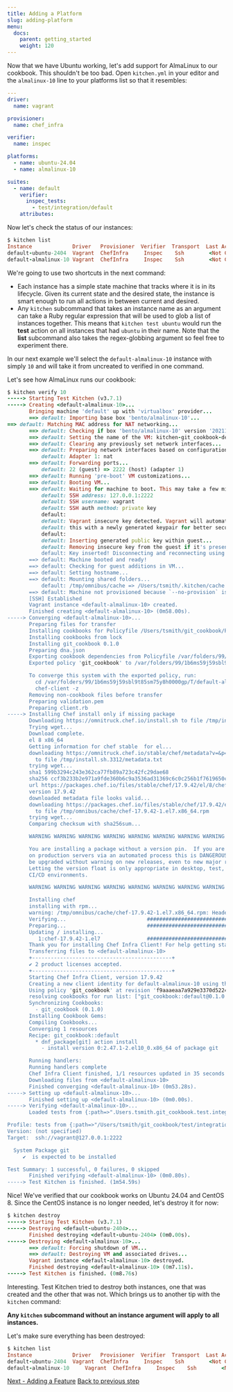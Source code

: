 ```yaml
---
title: Adding a Platform
slug: adding-platform
menu:
  docs:
    parent: getting_started
    weight: 120
---
```


Now that we have Ubuntu working, let's add support for AlmaLinux to our cookbook. This shouldn't be too bad. Open `kitchen.yml` in your editor and the `almalinux-10` line to your platforms list so that it resembles:

```yaml
---
driver:
  name: vagrant

provisioner:
  name: chef_infra

verifier:
  name: inspec

platforms:
  - name: ubuntu-24.04
  - name: almalinux-10

suites:
  - name: default
    verifier:
      inspec_tests:
        - test/integration/default
    attributes:
```

Now let's check the status of our instances:

```ruby
$ kitchen list
Instance             Driver   Provisioner  Verifier  Transport  Last Action    Last Error
default-ubuntu-2404  Vagrant  ChefInfra     Inspec    Ssh        <Not Created>  <None>
default-almalinux-10 Vagrant  ChefInfra     Inspec    Ssh        <Not Created>  <None>
```

We're going to use two shortcuts in the next command:

* Each instance has a simple state machine that tracks where it is in its lifecycle. Given its current state and the desired state, the instance is smart enough to run all actions in between current and desired.
* Any `kitchen` subcommand that takes an instance name as an argument can take a Ruby regular expression that will be used to glob a list of instances together. This means that `kitchen test ubuntu` would run the **test** action on all instances that had `ubuntu` in their name. Note that the **list** subcommand also takes the regex-globbing argument so feel free to experiment there.

In our next example we'll select the `default-almalinux-10` instance with simply `10` and will take it from uncreated to verified in one command.

Let's see how AlmaLinux runs our cookbook:

```ruby
$ kitchen verify 10
-----> Starting Test Kitchen (v3.7.1)
-----> Creating <default-almalinux-10>...
       Bringing machine 'default' up with 'virtualbox' provider...
       ==> default: Importing base box 'bento/almalinux-10'...
==> default: Matching MAC address for NAT networking...
       ==> default: Checking if box 'bento/almalinux-10' version '202112.19.0' is up to date...
       ==> default: Setting the name of the VM: kitchen-git_cookbook-default-almalinux-10-6e8b4f65-b069-4529-9b0a-ad936dc45032
       ==> default: Clearing any previously set network interfaces...
       ==> default: Preparing network interfaces based on configuration...
           default: Adapter 1: nat
       ==> default: Forwarding ports...
           default: 22 (guest) => 2222 (host) (adapter 1)
       ==> default: Running 'pre-boot' VM customizations...
       ==> default: Booting VM...
       ==> default: Waiting for machine to boot. This may take a few minutes...
           default: SSH address: 127.0.0.1:2222
           default: SSH username: vagrant
           default: SSH auth method: private key
           default:
           default: Vagrant insecure key detected. Vagrant will automatically replace
           default: this with a newly generated keypair for better security.
           default:
           default: Inserting generated public key within guest...
           default: Removing insecure key from the guest if it's present...
           default: Key inserted! Disconnecting and reconnecting using new SSH key...
       ==> default: Machine booted and ready!
       ==> default: Checking for guest additions in VM...
       ==> default: Setting hostname...
       ==> default: Mounting shared folders...
           default: /tmp/omnibus/cache => /Users/tsmith/.kitchen/cache
       ==> default: Machine not provisioned because `--no-provision` is specified.
       [SSH] Established
       Vagrant instance <default-almalinux-10> created.
       Finished creating <default-almalinux-10> (0m58.00s).
-----> Converging <default-almalinux-10>...
       Preparing files for transfer
       Installing cookbooks for Policyfile /Users/tsmith/git_cookbook/Policyfile.rb using `chef install`
       Installing cookbooks from lock
       Installing git_cookbook 0.1.0
       Preparing dna.json
       Exporting cookbook dependencies from Policyfile /var/folders/99/1b6ms59j59sbl9t85sm75y8h0000gp/T/default-almalinux-10-sandbox-20200610-87075-1nvx3ww...
       Exported policy 'git_cookbook' to /var/folders/99/1b6ms59j59sbl9t85sm75y8h0000gp/T/default-almalinux-10-sandbox-20200610-87075-1nvx3ww

       To converge this system with the exported policy, run:
         cd /var/folders/99/1b6ms59j59sbl9t85sm75y8h0000gp/T/default-almalinux-10-sandbox-20200610-87075-1nvx3ww
         chef-client -z
       Removing non-cookbook files before transfer
       Preparing validation.pem
       Preparing client.rb
-----> Installing Chef install only if missing package
       Downloading https://omnitruck.chef.io/install.sh to file /tmp/install.sh
       Trying wget...
       Download complete.
       el 8 x86_64
       Getting information for chef stable  for el...
       downloading https://omnitruck.chef.io/stable/chef/metadata?v=&p=el&pv=8&m=x86_64
         to file /tmp/install.sh.3312/metadata.txt
       trying wget...
       sha1 599b3294c243e362ca77fb89a723c42fc29dae68
       sha256 ccf3b233b2e971a9fde360b6c9a3536ad31369c6c0c256b1f7619650c03695ab
       url https://packages.chef.io/files/stable/chef/17.9.42/el/8/chef-17.9.42-1.el7.x86_64.rpm
       version 17.9.42
       downloaded metadata file looks valid...
       downloading https://packages.chef.io/files/stable/chef/17.9.42/el/8/chef-17.9.42-1.el7.x86_64.rpm
         to file /tmp/omnibus/cache/chef-17.9.42-1.el7.x86_64.rpm
       trying wget...
       Comparing checksum with sha256sum...

       WARNING WARNING WARNING WARNING WARNING WARNING WARNING WARNING WARNING

       You are installing a package without a version pin.  If you are installing
       on production servers via an automated process this is DANGEROUS and you will
       be upgraded without warning on new releases, even to new major releases.
       Letting the version float is only appropriate in desktop, test, development or
       CI/CD environments.

       WARNING WARNING WARNING WARNING WARNING WARNING WARNING WARNING WARNING

       Installing chef
       installing with rpm...
       warning: /tmp/omnibus/cache/chef-17.9.42-1.el7.x86_64.rpm: Header V4 DSA/SHA1 Signature, key ID 83ef826a: NOKEY
       Verifying...                          ################################# [100%]
       Preparing...                          ################################# [100%]
       Updating / installing...
          1:chef-17.9.42-1.el7               ################################# [100%]
       Thank you for installing Chef Infra Client! For help getting started visit https://learn.chef.io
       Transferring files to <default-almalinux-10>
       +---------------------------------------------+
       ✔ 2 product licenses accepted.
       +---------------------------------------------+
       Starting Chef Infra Client, version 17.9.42
       Creating a new client identity for default-almalinux-10 using the validator key.
       Using policy 'git_cookbook' at revision 'f9aaaeaa7a929e3370d5224a3c7f07c605721933b9a893d383d0dc478aa48ce8'
       resolving cookbooks for run list: ["git_cookbook::default@0.1.0 (4def6b4)"]
       Synchronizing Cookbooks:
         - git_cookbook (0.1.0)
       Installing Cookbook Gems:
       Compiling Cookbooks...
       Converging 1 resources
       Recipe: git_cookbook::default
         * dnf_package[git] action install
           - install version 0:2.47.1-2.el10_0.x86_64 of package git

       Running handlers:
       Running handlers complete
       Chef Infra Client finished, 1/1 resources updated in 35 seconds
       Downloading files from <default-almalinux-10>
       Finished converging <default-almalinux-10> (0m53.28s).
-----> Setting up <default-almalinux-10>...
       Finished setting up <default-almalinux-10> (0m0.00s).
-----> Verifying <default-almalinux-10>...
       Loaded tests from {:path=>".Users.tsmith.git_cookbook.test.integration.default"}

Profile: tests from {:path=>"/Users/tsmith/git_cookbook/test/integration/default"} (tests from {:path=>".Users.tsmith.git_cookbook.test.integration.default"})
Version: (not specified)
Target:  ssh://vagrant@127.0.0.1:2222

  System Package git
     ✔  is expected to be installed

Test Summary: 1 successful, 0 failures, 0 skipped
       Finished verifying <default-almalinux-10> (0m0.80s).
-----> Test Kitchen is finished. (1m54.59s)
```

Nice! We've verified that our cookbook works on Ubuntu 24.04 and CentOS 8. Since the CentOS instance is no longer needed, let's destroy it for now:

```ruby
$ kitchen destroy
-----> Starting Test Kitchen (v3.7.1)
-----> Destroying <default-ubuntu-2404>...
       Finished destroying <default-ubuntu-2404> (0m0.00s).
-----> Destroying <default-almalinux-10>...
       ==> default: Forcing shutdown of VM...
       ==> default: Destroying VM and associated drives...
       Vagrant instance <default-almalinux-10> destroyed.
       Finished destroying <default-almalinux-10> (0m7.11s).
-----> Test Kitchen is finished. (0m8.76s)
```

Interesting. Test Kitchen tried to destroy both instances, one that was created and the other that was not. Which brings us to another tip with the `kitchen` command:

**Any `kitchen` subcommand without an instance argument will apply to all instances.**

Let's make sure everything has been destroyed:

```ruby
$ kitchen list
Instance             Driver   Provisioner  Verifier  Transport  Last Action    Last Error
default-ubuntu-2404  Vagrant  ChefInfra     Inspec    Ssh        <Not Created>  <None>
default-almalinux-10     Vagrant  ChefInfra     Inspec    Ssh        <Not Created>  <None>
```

<div class="sidebar--footer">
<a class="button primary-cta" href="13-adding-feature.md">Next - Adding a Feature</a>
<a class="sidebar--footer--back" href="11-running-test.md">Back to previous step</a>
</div>
